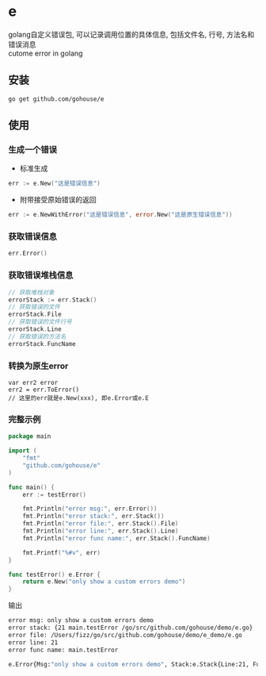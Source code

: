 # e
golang自定义错误包, 可以记录调用位置的具体信息, 包括文件名, 行号, 方法名和错误消息  
cutome error in golang

## 安装
```shell
go get github.com/gohouse/e
```

## 使用

### 生成一个错误
- 标准生成
```go
err := e.New("这是错误信息")
```

- 附带接受原始错误的返回
```go
err := e.NewWithError("这是错误信息", error.New("这是原生错误信息"))
```

### 获取错误信息
```go
err.Error()
```

### 获取错误堆栈信息
```go
// 获取堆栈对象
errorStack := err.Stack()
// 获取错误的文件
errorStack.File
// 获取错误的文件行号
errorStack.Line
// 获取错误的方法名
errorStack.FuncName
```

### 转换为原生error
```
var err2 error
err2 = err.ToError()
// 这里的err就是e.New(xxx), 即e.Error或e.E
```

### 完整示例
```go
package main

import (
	"fmt"
	"github.com/gohouse/e"
)

func main() {
	err := testError()

	fmt.Println("error msg:", err.Error())
	fmt.Println("error stack:", err.Stack())
	fmt.Println("error file:", err.Stack().File)
	fmt.Println("error line:", err.Stack().Line)
	fmt.Println("error func name:", err.Stack().FuncName)

	fmt.Printf("%#v", err)
}

func testError() e.Error {
	return e.New("only show a custom errors demo")
}
```
输出
```bash
error msg: only show a custom errors demo
error stack: {21 main.testError /go/src/github.com/gohouse/demo/e.go}
error file: /Users/fizz/go/src/github.com/gohouse/demo/e_demo/e.go
error line: 21
error func name: main.testError

e.Error{Msg:"only show a custom errors demo", Stack:e.Stack{Line:21, FuncName:"main.main", File:"/go/src/github.com/demo/e.go"}}
```